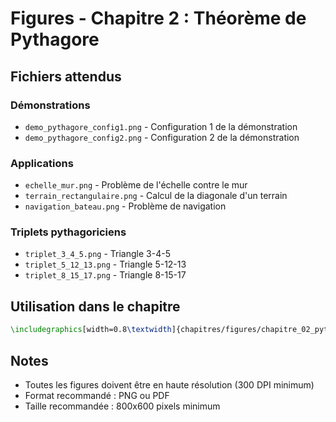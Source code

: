 # Figures - Chapitre 2 : Théorème de Pythagore

## Fichiers attendus

### Démonstrations
- `demo_pythagore_config1.png` - Configuration 1 de la démonstration
- `demo_pythagore_config2.png` - Configuration 2 de la démonstration

### Applications
- `echelle_mur.png` - Problème de l'échelle contre le mur
- `terrain_rectangulaire.png` - Calcul de la diagonale d'un terrain
- `navigation_bateau.png` - Problème de navigation

### Triplets pythagoriciens
- `triplet_3_4_5.png` - Triangle 3-4-5
- `triplet_5_12_13.png` - Triangle 5-12-13
- `triplet_8_15_17.png` - Triangle 8-15-17

## Utilisation dans le chapitre

```latex
\includegraphics[width=0.8\textwidth]{chapitres/figures/chapitre_02_pythagore/demo_pythagore_config1.png}
```

## Notes
- Toutes les figures doivent être en haute résolution (300 DPI minimum)
- Format recommandé : PNG ou PDF
- Taille recommandée : 800x600 pixels minimum 